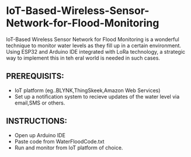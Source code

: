 # IoT-Based-Wireless-Sensor-Network-for-Flood-Monitoring


IoT-Based Wireless Sensor Network for Flood Monitoring is a wonderful technique to monitor water levels as they fill up in a certain environment. Using ESP32 and Arduino IDE integrated with LoRa technology, a strategic way to implement this in teh eral world is needed in such cases.



## PREREQUISITS:

- IoT platform (eg..BLYNK,ThingSkeek,Amazon Web Services)
- Set up a notification system to recieve updates of the water level via email,SMS or others.



## INSTRUCTIONS:

- Open up Arduino IDE
- Paste code from WaterFloodCode.txt
- Run and monitor from IoT platform of choice.



